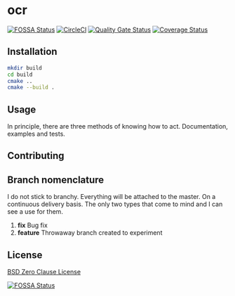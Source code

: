 # ocr
[![FOSSA Status](https://app.fossa.com/api/projects/git%2Bgithub.com%2FMateuszMiekicki%2Focr.svg?type=shield)](https://app.fossa.com/projects/git%2Bgithub.com%2FMateuszMiekicki%2Focr?ref=badge_shield)
[![CircleCI](https://circleci.com/gh/MateuszMiekicki/honeybadger/tree/master.svg?style=svg)](https://circleci.com/gh/MateuszMiekicki/honeybadger/tree/master)
[![Quality Gate Status](https://sonarcloud.io/api/project_badges/measure?project=MateuszMiekicki_honeybadger&metric=alert_status)](https://sonarcloud.io/summary/new_code?id=MateuszMiekicki_honeybadger)
[![Coverage Status](https://coveralls.io/repos/github/MateuszMiekicki/honeybadger/badge.svg)](https://coveralls.io/github/MateuszMiekicki/honeybadger)
## Installation
```bash
mkdir build
cd build
cmake ..
cmake --build .
```

## Usage
In principle, there are three methods of knowing how to act.
Documentation, examples and tests.

## Contributing


## Branch nomenclature
I do not stick to branchy. Everything will be attached to the master.
On a continuous delivery basis.
The only two types that come to mind and I can see a use for them.
1. **fix** Bug fix
2. **feature** Throwaway branch created to experiment

## License
[BSD Zero Clause License](https://choosealicense.com/licenses/0bsd/)


[![FOSSA Status](https://app.fossa.com/api/projects/git%2Bgithub.com%2FMateuszMiekicki%2Focr.svg?type=large)](https://app.fossa.com/projects/git%2Bgithub.com%2FMateuszMiekicki%2Focr?ref=badge_large)
